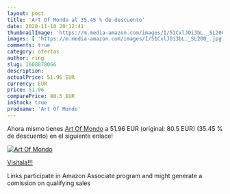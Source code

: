 ```yaml
---
layout: post
title: 'Art Of Mondo al 35.45 % de descuento'
date: 2020-11-10 20:12:41
thumbnailImage: 'https://m.media-amazon.com/images/I/51CxlJOi3bL._SL200_.jpg'
images: [ 'https://m.media-amazon.com/images/I/51CxlJOi3bL._SL200_.jpg' ]
comments: true
category: ofertas
author: ring
slug: 1608878066
description:
actualPrice: 51.96 EUR
currency: EUR
price: 51.96
comparePrice: 80.5 EUR
inStock: true
prodname: 'Art Of Mondo'
---
```


Ahora mismo tienes [Art Of Mondo](https://www.amazon.es/dp/1608878066/?tag=tolees-21) a 51.96 EUR (original: 80.5 EUR) (35.45 %  de descuento) en el siguiente enlace!

[![Art Of Mondo](https://m.media-amazon.com/images/I/51CxlJOi3bL._SL200_.jpg)](https://www.amazon.es/dp/1608878066/?tag=tolees-21)

[Visítala!!!](https://www.amazon.es/dp/1608878066/?tag=tolees-21)

Links participate in Amazon Associate program and might generate a comission on qualifying sales
